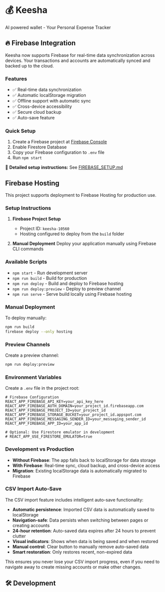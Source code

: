 # 💰 Keesha
AI powered wallet - Your Personal Expense Tracker

## 🔥 Firebase Integration

Keesha now supports Firebase for real-time data synchronization across devices. Your transactions and accounts are automatically synced and backed up to the cloud.

### Features
- ✅ Real-time data synchronization
- ✅ Automatic localStorage migration
- ✅ Offline support with automatic sync
- ✅ Cross-device accessibility
- ✅ Secure cloud backup
- ✅ Auto-save feature

### Quick Setup
1. Create a Firebase project at [Firebase Console](https://console.firebase.google.com/)
2. Enable Firestore Database
3. Copy your Firebase configuration to `.env` file
4. Run `npm start`

📖 **Detailed setup instructions:** See [FIREBASE_SETUP.md](./FIREBASE_SETUP.md)

## Firebase Hosting

This project supports deployment to Firebase Hosting for production use.

### Setup Instructions

1. **Firebase Project Setup**
   - Project ID: `keesha-10560`
   - Hosting configured to deploy from the `build` folder

2. **Manual Deployment**
   Deploy your application manually using Firebase CLI commands

### Available Scripts

- `npm start` - Run development server
- `npm run build` - Build for production
- `npm run deploy` - Build and deploy to Firebase hosting
- `npm run deploy:preview` - Deploy to preview channel
- `npm run serve` - Serve build locally using Firebase hosting

### Manual Deployment

To deploy manually:
```bash
npm run build
firebase deploy --only hosting
```

### Preview Channels

Create a preview channel:
```bash
npm run deploy:preview
```

### Environment Variables

Create a `.env` file in the project root:

```env
# Firebase Configuration
REACT_APP_FIREBASE_API_KEY=your_api_key_here
REACT_APP_FIREBASE_AUTH_DOMAIN=your_project_id.firebaseapp.com
REACT_APP_FIREBASE_PROJECT_ID=your_project_id
REACT_APP_FIREBASE_STORAGE_BUCKET=your_project_id.appspot.com
REACT_APP_FIREBASE_MESSAGING_SENDER_ID=your_messaging_sender_id
REACT_APP_FIREBASE_APP_ID=your_app_id

# Optional: Use Firestore emulator in development
# REACT_APP_USE_FIRESTORE_EMULATOR=true
```

### Development vs Production

- **Without Firebase**: The app falls back to localStorage for data storage
- **With Firebase**: Real-time sync, cloud backup, and cross-device access
- **Migration**: Existing localStorage data is automatically migrated to Firebase

### CSV Import Auto-Save

The CSV import feature includes intelligent auto-save functionality:

- **Automatic persistence**: Imported CSV data is automatically saved to localStorage
- **Navigation-safe**: Data persists when switching between pages or creating accounts
- **24-hour retention**: Auto-saved data expires after 24 hours to prevent clutter
- **Visual indicators**: Shows when data is being saved and when restored
- **Manual control**: Clear button to manually remove auto-saved data
- **Smart restoration**: Only restores recent, non-expired data

This ensures you never lose your CSV import progress, even if you need to navigate away to create missing accounts or make other changes.

## 🛠️ Development
